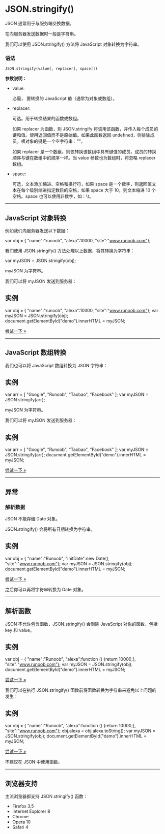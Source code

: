 # JSON.stringify()

JSON 通常用于与服务端交换数据。

在向服务器发送数据时一般是字符串。

我们可以使用 JSON.stringify() 方法将 JavaScript 对象转换为字符串。

### 语法

```
JSON.stringify(value[, replacer[, space]])
```

**参数说明：**

- value:

  必需， 要转换的 JavaScript 值（通常为对象或数组）。

- replacer:

  可选。用于转换结果的函数或数组。

  如果 replacer 为函数，则 JSON.stringify 将调用该函数，并传入每个成员的键和值。使用返回值而不是原始值。如果此函数返回 undefined，则排除成员。根对象的键是一个空字符串：""。

  如果 replacer 是一个数组，则仅转换该数组中具有键值的成员。成员的转换顺序与键在数组中的顺序一样。当 value 参数也为数组时，将忽略 replacer 数组。

- space:

  可选，文本添加缩进、空格和换行符，如果 space 是一个数字，则返回值文本在每个级别缩进指定数目的空格，如果 space 大于 10，则文本缩进 10 个空格。space 也可以使用非数字，如：\t。

------

## JavaScript 对象转换

例如我们向服务器发送以下数据：

var obj = { "name":"runoob", "alexa":10000, "site":"www.runoob.com"};

我们使用 JSON.stringify() 方法处理以上数据，将其转换为字符串：

var myJSON = JSON.stringify(obj);

myJSON 为字符串。

我们可以将 myJSON 发送到服务器：

## 实例

var obj = { "name":"runoob", "alexa":10000, "site":"www.runoob.com"}; var myJSON = JSON.stringify(obj); document.getElementById("demo").innerHTML = myJSON;


[尝试一下 »](https://www.runoob.com/try/try.php?filename=tryjson_stringify1)

------

## JavaScript 数组转换

我们也可以将 JavaScript 数组转换为 JSON 字符串：

## 实例

var arr = [ "Google", "Runoob", "Taobao", "Facebook" ]; var myJSON = JSON.stringify(arr);

myJSON 为字符串。

我们可以将 myJSON 发送到服务器：

## 实例

var arr = [ "Google", "Runoob", "Taobao", "Facebook" ]; var myJSON = JSON.stringify(arr); document.getElementById("demo").innerHTML = myJSON;


[尝试一下 »](https://www.runoob.com/try/try.php?filename=tryjson_stringify2)

------

## 异常

### 解析数据

JSON 不能存储 Date 对象。

JSON.stringify() 会将所有日期转换为字符串。

## 实例

var obj = { "name":"Runoob", "initDate":new Date(), "site":"www.runoob.com"}; var myJSON = JSON.stringify(obj); document.getElementById("demo").innerHTML = myJSON;


[尝试一下 »](https://www.runoob.com/try/try.php?filename=tryjson_stringify_date)

之后你可以再将字符串转换为 Date 对象。

------

## 解析函数

JSON 不允许包含函数，JSON.stringify() 会删除 JavaScript 对象的函数，包括 key 和 value。

## 实例

var obj = { "name":"Runoob", "alexa":function () {return 10000;}, "site":"www.runoob.com"}; var myJSON = JSON.stringify(obj);  document.getElementById("demo").innerHTML = myJSON;


[尝试一下 »](https://www.runoob.com/try/try.php?filename=tryjson_stringify_function)

我们可以在执行 JSON.stringify() 函数前将函数转换为字符串来避免以上问题的发生：

## 实例

var obj = { "name":"Runoob", "alexa":function () {return 10000;}, "site":"www.runoob.com"}; obj.alexa = obj.alexa.toString(); var myJSON = JSON.stringify(obj);  document.getElementById("demo").innerHTML = myJSON;


[尝试一下 »](https://www.runoob.com/try/try.php?filename=tryjson_stringify_function_tostring)

不建议在 JSON 中使用函数。

------

## 浏览器支持

主流浏览器都支持 JSON.stringify() 函数：

- Firefox 3.5
- Internet Explorer 8
- Chrome
- Opera 10
- Safari 4